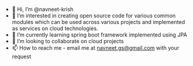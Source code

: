 - 👋 Hi, I’m @navneet-krish
- 👀 I’m interested in creating open source code for various common modules which can be used across various projects and implemented as services on cloud technologies.
- 🌱 I’m currently learning spring boot framework implemented using JPA
- 💞️ I’m looking to collaborate on cloud projects
- 📫 How to reach me - email me at navneet.gs@gmail.com with your request

<!---
navneet-krish/navneet-krish is a ✨ special ✨ repository because its `README.md` (this file) appears on your GitHub profile.
You can click the Preview link to take a look at your changes.
--->
